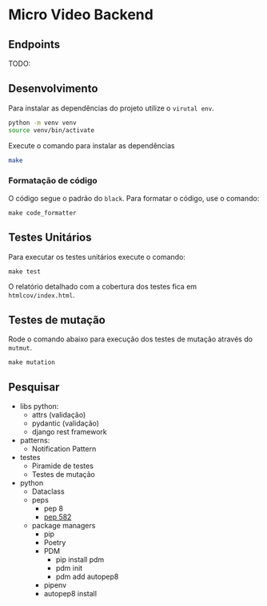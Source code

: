 # Micro Video Backend

## Endpoints
TODO:

## Desenvolvimento

Para instalar as dependências do projeto utilize o `virutal env`.

```bash
python -m venv venv
source venv/bin/activate
```

Execute o comando para instalar as dependências
```bash
make
```

### Formatação de código
O código segue o padrão do `black`. Para formatar o código, use o comando:

```
make code_formatter
```

## Testes Unitários
Para executar os testes unitários execute o comando:

```
make test
```

O relatório detalhado com a cobertura dos testes fica em `htmlcov/index.html`.

## Testes de mutação

Rode o comando abaixo para execução dos testes de mutação através do `mutmut`.

```
make mutation
```

## Pesquisar

- libs python:
    - attrs (validação)
    - pydantic (validação)
    - django rest framework
- patterns:
    - Notification Pattern
- testes
    - Piramide de testes
    - Testes de mutação
- python
    - Dataclass
    - peps
        - pep 8
        - [pep 582](https://peps.python.org/pep-0582/)
    - package managers
        - pip
        - Poetry
        - PDM
            - pip install pdm
            - pdm init
            - pdm add autopep8
        - pipenv
        - autopep8 install